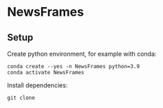 # NewsFrames

## Setup

Create python environment, for example with conda:

```
conda create --yes -n NewsFrames python=3.9
conda activate NewsFrames
```

Install dependencies:

```
git clone 

```
